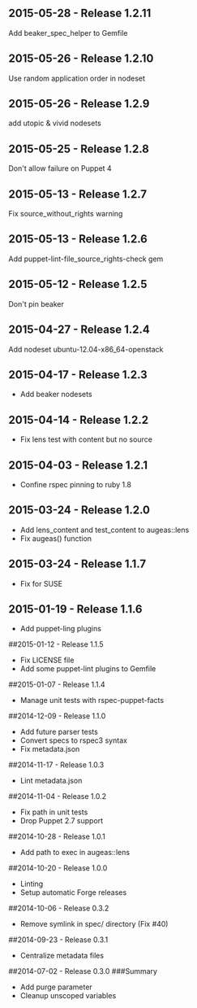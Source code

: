 ## 2015-05-28 - Release 1.2.11

Add beaker_spec_helper to Gemfile

## 2015-05-26 - Release 1.2.10

Use random application order in nodeset

## 2015-05-26 - Release 1.2.9

add utopic & vivid nodesets

## 2015-05-25 - Release 1.2.8

Don't allow failure on Puppet 4

## 2015-05-13 - Release 1.2.7

Fix source_without_rights warning

## 2015-05-13 - Release 1.2.6

Add puppet-lint-file_source_rights-check gem

## 2015-05-12 - Release 1.2.5

Don't pin beaker

## 2015-04-27 - Release 1.2.4

Add nodeset ubuntu-12.04-x86_64-openstack

## 2015-04-17 - Release 1.2.3

- Add beaker nodesets

## 2015-04-14 - Release 1.2.2

- Fix lens test with content but no source

## 2015-04-03 - Release 1.2.1

- Confine rspec pinning to ruby 1.8

## 2015-03-24 - Release 1.2.0

- Add lens_content and test_content to augeas::lens
- Fix augeas() function

## 2015-03-24 - Release 1.1.7

- Fix for SUSE

## 2015-01-19 - Release 1.1.6

- Add puppet-ling plugins

##2015-01-12 - Release 1.1.5

- Fix LICENSE file
- Add some puppet-lint plugins to Gemfile

##2015-01-07 - Release 1.1.4

- Manage unit tests with rspec-puppet-facts

##2014-12-09 - Release 1.1.0

- Add future parser tests
- Convert specs to rspec3 syntax
- Fix metadata.json

##2014-11-17 - Release 1.0.3

- Lint metadata.json

##2014-11-04 - Release 1.0.2

- Fix path in unit tests
- Drop Puppet 2.7 support

##2014-10-28 - Release 1.0.1
- Add path to exec in augeas::lens

##2014-10-20 - Release 1.0.0
- Linting
- Setup automatic Forge releases

##2014-10-06 - Release 0.3.2
- Remove symlink in spec/ directory (Fix #40)

##2014-09-23 - Release 0.3.1
- Centralize metadata files

##2014-07-02 - Release 0.3.0
###Summary
- Add purge parameter
- Cleanup unscoped variables
